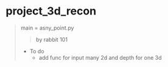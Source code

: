 # project_3d_recon
> main = asny_point.py
>
>> by rabbit 101
> - To do 
>    - add func for input many 2d and depth for one 3d
